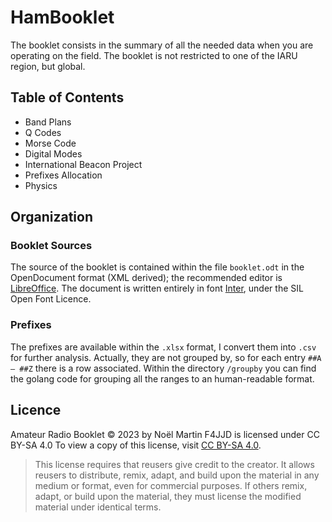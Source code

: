 # HamBooklet

The booklet consists in the summary of all the needed data when you
are operating on the field. The booklet is not restricted to one of the
IARU region, but global.

## Table of Contents

* Band Plans
* Q Codes
* Morse Code
* Digital Modes
* International Beacon Project
* Prefixes Allocation
* Physics

## Organization

### Booklet Sources

The source of the booklet is contained within the file `booklet.odt` in the OpenDocument format (XML derived); the recommended editor is [LibreOffice](https://www.libreoffice.org/). The document is written entirely in font [Inter](https://github.com/rsms/inter), under the SIL Open Font Licence.

### Prefixes

The prefixes are available within the `.xlsx` format, I convert them into `.csv` for further analysis. Actually, they are not grouped by, so for each entry `##A — ##Z` there is a row associated. Within the directory `/groupby` you can find the golang code for grouping all the ranges to an human-readable format.

## Licence

Amateur Radio Booklet © 2023 by Noël Martin F4JJD is licensed under CC BY-SA 4.0
To view a copy of this license, visit [CC BY-SA 4.0](http://creativecommons.org/licenses/by-sa/4.0/).

> This license requires that reusers give credit to the creator. It allows reusers to distribute, remix, adapt, and build upon the material in any medium or format, even for commercial purposes. If others remix, adapt, or build upon the material, they must license the modified material under identical terms.
